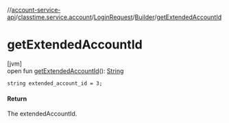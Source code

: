 //[account-service-api](../../../../index.md)/[classtime.service.account](../../index.md)/[LoginRequest](../index.md)/[Builder](index.md)/[getExtendedAccountId](get-extended-account-id.md)

# getExtendedAccountId

[jvm]\
open fun [getExtendedAccountId](get-extended-account-id.md)(): [String](https://docs.oracle.com/javase/8/docs/api/java/lang/String.html)

`string extended_account_id = 3;`

#### Return

The extendedAccountId.
